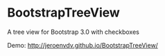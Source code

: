 BootstrapTreeView
=================

A tree view for Bootstrap 3.0 with checkboxes

Demo: http://jeroenvdv.github.io/BootstrapTreeView/